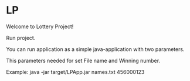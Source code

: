# LP
Welcome to Lottery Project!

Run project. 

You can run application as a simple java-application with two parameters. 

This parameters needed for set File name and Winning number. 

Example: java -jar target/LPApp.jar names.txt 456000123